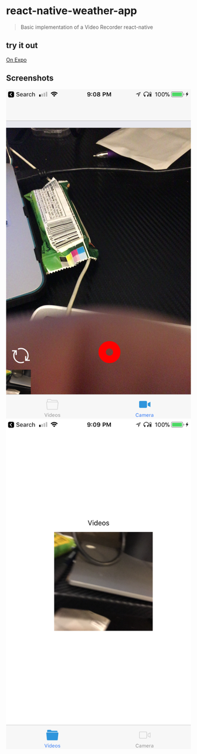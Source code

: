 # react-native-weather-app

> Basic implementation of a Video Recorder react-native

## try it out

[On Expo](https://exp.host/@waltershub/airchallenge)


## Screenshots

![](readme/ss1.png?raw=true)
![](readme/ss2.png?raw=true)

